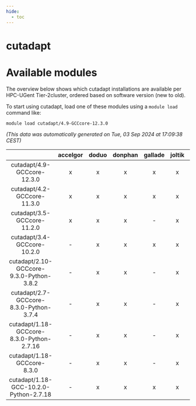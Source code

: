 ```yaml
---
hide:
  - toc
---
```


cutadapt
========

# Available modules


The overview below shows which cutadapt installations are available per HPC-UGent Tier-2cluster, ordered based on software version (new to old).

To start using cutadapt, load one of these modules using a `module load` command like:

```shell
module load cutadapt/4.9-GCCcore-12.3.0
```

*(This data was automatically generated on Tue, 03 Sep 2024 at 17:09:38 CEST)*  

| |accelgor|doduo|donphan|gallade|joltik|shinx|skitty|
| :---: | :---: | :---: | :---: | :---: | :---: | :---: | :---: |
|cutadapt/4.9-GCCcore-12.3.0|x|x|x|x|x|x|x|
|cutadapt/4.2-GCCcore-11.3.0|x|x|x|x|x|-|x|
|cutadapt/3.5-GCCcore-11.2.0|x|x|x|-|x|-|x|
|cutadapt/3.4-GCCcore-10.2.0|-|x|x|x|x|-|x|
|cutadapt/2.10-GCCcore-9.3.0-Python-3.8.2|-|x|x|-|x|-|x|
|cutadapt/2.7-GCCcore-8.3.0-Python-3.7.4|-|x|x|-|x|-|x|
|cutadapt/1.18-GCCcore-8.3.0-Python-2.7.16|-|x|x|-|x|-|x|
|cutadapt/1.18-GCCcore-8.3.0|-|x|x|-|x|-|x|
|cutadapt/1.18-GCC-10.2.0-Python-2.7.18|-|x|x|x|x|-|x|
